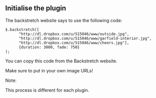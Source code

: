 ## Initialise the plugin

The backstretch website says to use the following code:

    $.backstretch([
          "http://dl.dropbox.com/u/515046/www/outside.jpg",
          "http://dl.dropbox.com/u/515046/www/garfield-interior.jpg",
          "http://dl.dropbox.com/u/515046/www/cheers.jpg"],
          {duration: 3000, fade: 750}
    );

You can copy this code from the Backstretch website.

Make sure to put in your own image URLs!



Note:

This process is different for each plugin.

